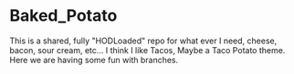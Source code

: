 # Baked_Potato
This is a shared, fully "HODLoaded" repo for what ever I need, cheese, bacon, sour cream, etc...
I think I like Tacos, Maybe a Taco Potato theme.
Here we are having some fun with branches.
